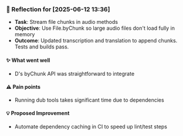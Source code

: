 ### :book: Reflection for [2025-06-12 13:36]
  - **Task**: Stream file chunks in audio methods
  - **Objective**: Use File.byChunk so large audio files don't load fully in memory
  - **Outcome**: Updated transcription and translation to append chunks. Tests and builds pass.

#### :sparkles: What went well
  - D's byChunk API was straightforward to integrate

#### :warning: Pain points
  - Running dub tools takes significant time due to dependencies

#### :bulb: Proposed Improvement
  - Automate dependency caching in CI to speed up lint/test steps

